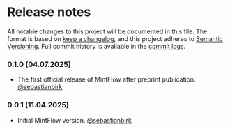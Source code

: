 # Release notes

All notable changes to this project will be documented in this file. The format
is based on [keep a changelog], and this project adheres to
[Semantic Versioning]. Full commit history is available in the [commit logs].

### 0.1.0 (04.07.2025)

-  The first official release of MintFlow after preprint publication.
[@sebastianbirk]

### 0.0.1 (11.04.2025)

-   Initial MintFlow version.
[@sebastianbirk]

[keep a changelog]: https://keepachangelog.com/en/1.0.0/
[Semantic Versioning]: https://semver.org/spec/v2.0.0.html
[commit logs]: https://github.com/Lotfollahi-lab/mintflow/commits
[@sebastianbirk]: https://github.com/sebastianbirk
